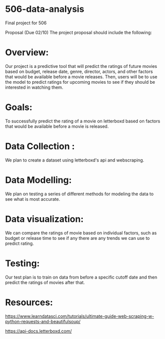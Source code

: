 # 506-data-analysis
Final project for 506


Proposal (Due 02/10)
The project proposal should include the following:

# Overview:
Our project is a predictive tool that will predict the ratings of future movies based on budget, release date, genre, director, actors, and other factors that would be available before a movie releases. Then, users will be to use the model to predict ratings for upcoming movies to see if they should be interested in watching them. 

# Goals:
To successfully predict the rating of a movie on letterboxd based on factors that would be available before a movie is released.

# Data Collection :
We plan to create a dataset using letterboxd's api and webscraping.

# Data Modelling: 
We plan on testing a series of different methods for modeling the data to see what is most accurate.

# Data visualization:
We can compare the ratings of movie based on individual factors, such as budget or release time to see if any there are any trends we can use to predict rating.

# Testing: 
Our test plan is to train on data from before a specific cutoff date and then predict the ratings of movies after that.

# Resources:
https://www.learndatasci.com/tutorials/ultimate-guide-web-scraping-w-python-requests-and-beautifulsoup/ 

https://api-docs.letterboxd.com/
